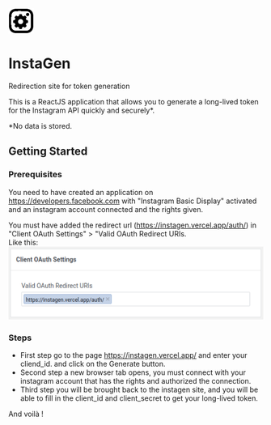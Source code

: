 <img src="https://raw.githubusercontent.com/Nekall/InstaGen/main/public/logo192.png" width="50" height="50" />      

# InstaGen      

Redirection site for token generation

This is a ReactJS application that allows you to generate a long-lived token for the Instagram API quickly and securely*.

*No data is stored.

## Getting Started

### Prerequisites
You need to have created an application on https://developers.facebook.com with "Instagram Basic Display" activated and an instagram account connected and the rights given.

You must have added the redirect url (https://instagen.vercel.app/auth/) in "Client OAuth Settings" > "Valid OAuth Redirect URIs.      
Like this:      
![redirect uri](https://raw.githubusercontent.com/Nekall/InstaGen/main/src/assets/image/redirect-uri.png)

### Steps

- First step go to the page https://instagen.vercel.app/ and enter your cliend_id. and click on the Generate button.
- Second step a new browser tab opens, you must connect with your instagram account that has the rights and authorized the connection.
- Third step you will be brought back to the instagen site, and you will be able to fill in the client_id and client_secret to get your long-lived token.

And voilà !
